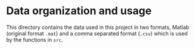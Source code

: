 # Data organization and usage

This directory contains the data used in this project in two formats, Matlab 
(original format `.mat`) and a comma separated format (`.csv`) which is used by 
the functions in `src`.